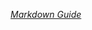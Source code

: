*[Markdown Guide]([https://www.markdownguide.org](https://mohammadghasemabadi.github.io/project/))*
